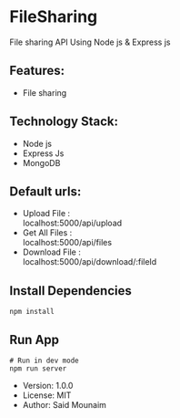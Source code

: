 # FileSharing

File sharing API Using Node js & Express js

## Features:

- File sharing

## Technology Stack:

- Node js
- Express Js
- MongoDB

## Default urls:

- Upload File : <br/>
  localhost:5000/api/upload
- Get All Files : <br/>
  localhost:5000/api/files
- Download File : <br/>
  localhost:5000/api/download/:fileId

## Install Dependencies

```
npm install
```

## Run App

```
# Run in dev mode
npm run server

```

- Version: 1.0.0
- License: MIT
- Author: Said Mounaim
